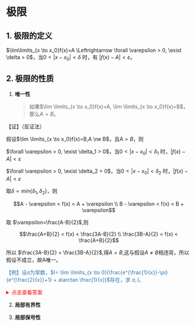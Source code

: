 # 极限

## 1. 极限的定义

$\lim\limits_{x \to x_0}f(x)=A \Leftrightarrow \forall \varepsilon > 0, \exist \delta > 0$，当$0 < |x-x_0| < \delta$ 时，有 $|f(x)-A| < \varepsilon$。

## 2. 极限的性质

1. **唯一性**

    > 如果$\lim \limits_{x \to x_0}f(x)=A, \lim \limits_{x \to x_0}f(x)=B$，那么$A=B$。
    
【证】（反证法）

假设$\lim \limits_{x \to x_0}f(x)=B,A \ne B$，且$A>B$，则

$\forall \varepsilon > 0, \exist \delta_1 > 0$，当$0 < |x-x_0| < \delta_1$ 时，$|f(x)-A| < \varepsilon$

$\forall \varepsilon > 0, \exist \delta_2 > 0$，当$0 < |x-x_0| < \delta_2$ 时，$|f(x)-A| < \varepsilon$

取$\delta = min\{\delta_1, \delta_2\}$，则

$$A - \varepsilon < f(x) < A + \varepsilon \\ B - \varepsilon < f(x) < B + \varepsilon$$

取 $\varepsilon=\frac{A-B}{2}$,则

$$\frac{A+B}{2} < f(x) < \frac{3A-B}{2} \\ \frac{3B-A}{2} < f(x) < \frac{A+B}{2}$$

所以 $\frac{3A-B}{2} = \frac{3B-A}{2}$,得$A=B$,这与假设$A \ne B$相违背，所以假设不成立，故A唯一。

<div style='color: #2b73af'>

【例】设$a$为常数，$I= \lim \limits_{x \to 0}(\frac{e^{\frac{1}{x}}-\pi}{e^{\frac{2}{x}}+1} + a\arctan \frac{1}{x})$存在，求 $a,I$。

<details>
<summary style='color: red'>点击查看答案</summary>

【分析】

从$x \to 0$来看，应从$x \to 0^+$，$x \to 0^-$两个方面来分析；
① $x \to 0^+$时，
$$\lim \limits_{x \to 0^+}(\frac{e^{\frac{1}{x}}-\pi}{e^{\frac{2}{x}}+1} + a\arctan \frac{1}{x})=a\frac{\pi}{2}$$

② $x \to 0^-$时，
$$\lim \limits_{x \to 0^-}(\frac{e^{\frac{1}{x}}-\pi}{e^{\frac{2}{x}}+1} + a\arctan \frac{1}{x})=-\pi-a\frac{\pi}{2}$$

∴ $a\frac{\pi}{2}=-\pi-a\frac{\pi}{2}$

∴ $a=-1,  I=-\pi/2$

</details>
</div>

2. **局部有界性**



3. **局部保号性**